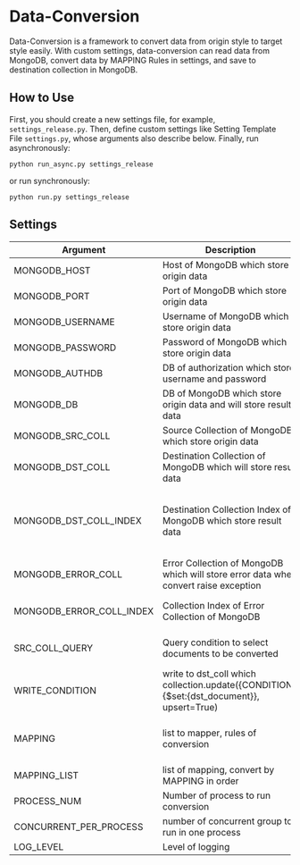 # Data-Conversion

Data-Conversion is a framework to convert data from origin style to target style easily.
With custom settings, data-conversion can read data from MongoDB, convert
data by MAPPING Rules in settings, and save to destination collection in MongoDB.

## How to Use

First, you should create a new settings file, for example, `settings_release.py`.
Then, define custom settings like Setting Template File `settings.py`, whose arguments also describe below.
Finally, run asynchronously:

```
python run_async.py settings_release
```
or run synchronously:

```
python run.py settings_release
```


## Settings

| Argument                 | Description                                                                                | Value Example                                                                            |
|--------------------------|--------------------------------------------------------------------------------------------|------------------------------------------------------------------------------------------|
| MONGODB_HOST             | Host of MongoDB which store origin data                                                    | '127.0.0.1'                                                                              |
| MONGODB_PORT             | Port of MongoDB which store origin data                                                    | 27017                                                                                    |
| MONGODB_USERNAME         | Username of MongoDB which store origin data                                                | None / 'admin'                                                                           |
| MONGODB_PASSWORD         | Password of MongoDB which store origin data                                                | None / '123456'                                                                          |
| MONGODB_AUTHDB           | DB of authorization which store username and password                                      | 'admin'                                                                                  |
| MONGODB_DB               | DB of MongoDB which store origin data and will store result data                           | 'data'                                                                                   |
| MONGODB_SRC_COLL         | Source Collection of MongoDB which store origin data                                       | 'src_coll'                                                                               |
| MONGODB_DST_COLL         | Destination Collection of MongoDB which will store result data                             | 'dst_coll'                                                                               |
| MONGODB_DST_COLL_INDEX   | Destination Collection Index of MongoDB which store result data                            | [([('url', pymongo.ASCENDING)], {'unique':True}), ([('domain', pymongo.ASCENDING)], {})] |
| MONGODB_ERROR_COLL       | Error Collection of MongoDB which will store error data when convert raise exception       | 'error_coll'                                                                             |
| MONGODB_ERROR_COLL_INDEX | Collection Index of Error Collection of MongoDB                                            | [([('url', pymongo.ASCENDING)], {'unique': True})]                                       |
| SRC_COLL_QUERY           | Query condition to select documents to be converted                                        | { 'filter': {}, 'projection': None, 'start': 0, 'limit': 1000 }                          |
| WRITE_CONDITION          | write to dst_coll which collection.update({CONDITION}, {$set:{dst_document}}, upsert=True) | ['url']                                                                                  |
| MAPPING                  | list to mapper, rules of conversion                                                        | [Mapper('url', 'url', str, None)] // src_key, dst_key, dst_type, custom_convert_function |
| MAPPING_LIST             | list of mapping, convert by MAPPING in order                                               | [MAPPING1, MAPPING2]                                                                     |
| PROCESS_NUM              | Number of process to run conversion                                                        | 1                                                                                        |
| CONCURRENT_PER_PROCESS   | number of concurrent group to run in one process                                           | 100                                                                                      |
| LOG_LEVEL                | Level of logging                                                                           | logging.INFO                                                                             |

